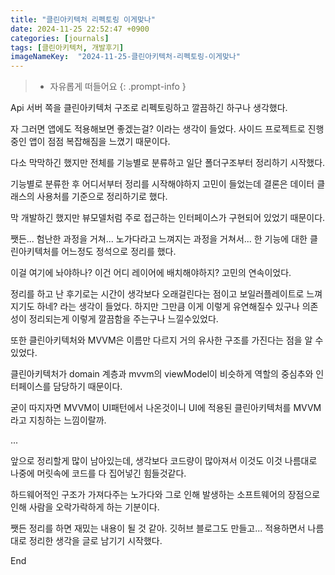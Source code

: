 ```yaml
---
title: "클린아키텍처 리펙토링 이게맞나"
date: 2024-11-25 22:52:47 +0900
categories: [journals]
tags: [클린아키텍처, 개발후기]
imageNameKey:  "2024-11-25-클린아키텍처-리펙토링-이게맞나"
---
```



>- 자유롭게 떠들어요 
{: .prompt-info }


Api 서버 쪽을 클린아키텍처 구조로 리펙토링하고 깔끔하긴 하구나 생각했다. 

자 그러면 앱에도 적용해보면 좋겠는걸? 이라는 생각이 들었다. 사이드 프로젝트로 진행중인 앱이 점점 복잡해짐을 느꼈기 때문이다.

다소 막막하긴 했지만 전체를 기능별로 분류하고 일단 폴더구조부터 정리하기 시작했다.

기능별로 분류한 후 어디서부터 정리를 시작해야하지 고민이 들었는데 결론은 데이터 클래스의 사용처를 기준으로 정리하기로 했다.

막 개발하긴 했지만 뷰모델처럼 주로 접근하는 인터페이스가 구현되어 있었기 때문이다.

쨋든... 험난한 과정을 거쳐... 노가다라고 느껴지는 과정을 거쳐서... 한 기능에 대한 클린아키텍처를 어느정도 정석으로 정리를 했다.

이걸 여기에 놔야하나? 이건 어디 레이어에 배치해야하지? 고민의 연속이었다. 

정리를 하고 난 후기로는 시간이 생각보다 오래걸린다는 점이고 보일러플레이트로 느껴지기도 하네? 라는 생각이 들었다. 하지만 그만큼 이게 이렇게 유연해질수 있구나 의존성이 정리되는게 이렇게 깔끔함을 주는구나 느낄수있었다.

또한 클린아키텍처와 MVVM은 이름만 다르지 거의 유사한 구조를 가진다는 점을 알 수 있었다.

클린아키텍처가 domain 계층과 mvvm의 viewModel이 비슷하게 역할의 중심추와 인터페이스를 담당하기 때문이다.

굳이 따지자면 MVVM이 UI패턴에서 나온것이니 UI에 적용된 클린아키텍처를 MVVM라고 지칭하는 느낌이랄까.

...

앞으로 정리할게 많이 남아있는데, 생각보다 코드량이 많아져서 이것도 이것 나름대로 나중에 머릿속에 코드를 다 집어넣긴 힘들것같다.

하드웨어적인 구조가 가져다주는 노가다와 그로 인해 발생하는 소프트웨어의 장점으로 인해 사람을 오락가락하게 하는 기분이다.

쨋든 정리를 하면 재밌는 내용이 될 것 같아. 깃허브 블로그도 만들고... 적용하면서 나름대로 정리한 생각을 글로 남기기 시작했다.

End
